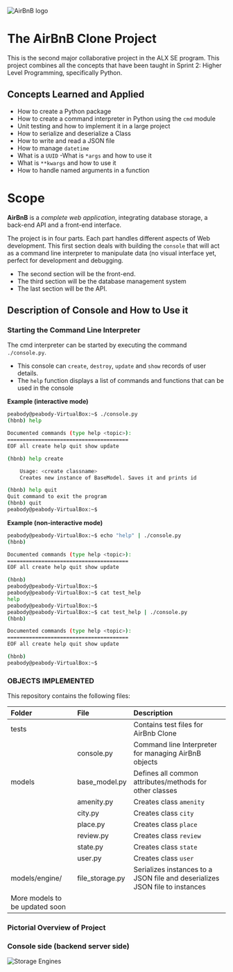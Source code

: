 ![AirBnB logo](https://imgs.search.brave.com/SoaC2WQ8fFNaJ2c_SoMUQLTLyyfqg73IGwcEui9F1o4/rs:fit:1200:1200:1/g:ce/aHR0cHM6Ly9pLnBp/bmltZy5jb20vb3Jp/Z2luYWxzL2VhLzM4/LzUwL2VhMzg1MGEw/ZTU3YWE5ZmY1ZDcw/MDdkYjBlYzBlNWM4/LmpwZw)

# The AirBnB Clone Project

This is the second major collaborative project in the ALX SE program. This project combines all the concepts that have been taught in Sprint 2: Higher Level Programming, specifically Python.


## Concepts Learned and Applied

- How to create a Python package
- How to create a command interpreter in Python using the `cmd` module
- Unit testing and how to implement it in a large project
- How to serialize and deserialize a Class
- How to write and read a JSON file
- How to manage `datetime`
- What is a `UUID`
-What is `*args` and how to use it
- What is `**kwargs` and how to use it
- How to handle named arguments in a function


# Scope

**AirBnB** is a *complete web application*, integrating database storage, a back-end API and a front-end interface.

The project is in four parts. Each part handles different aspects of Web development.
This first section deals with building the `console` that will act as a command line interpreter to manipulate data (no visual interface yet, perfect for development and debugging.

- The second section will be the front-end.
- The third section will be the database management system
- The last section will be the API.

## Description of Console and How to Use it

### Starting the Command Line Interpreter

The cmd interpreter can be started by executing the command `./console.py`.
- This console can `create`, `destroy`, `update` and `show` records of user details.
- The `help` function displays a list of commands and functions that can be used in the console

**Example (interactive mode)**
```bash
peabody@peabody-VirtualBox:~$ ./console.py
(hbnb) help

Documented commands (type help <topic>):
=======================================
EOF all create help quit show update

(hbnb) help create

	Usage: <create classname>
	Creates new instance of BaseModel. Saves it and prints id

(hbnb) help quit
Quit command to exit the program
(hbnb) quit
peabody@peabody-VirtualBox:~$
```

**Example (non-interactive mode)**
```bash
peabody@peabody-VirtualBox:~$ echo "help" | ./console.py
(hbnb)

Documented commands (type help <topic>):
=======================================
EOF all create help quit show update

(hbnb)
peabody@peabody-VirtualBox:~$
peabody@peabody-VirtualBox:~$ cat test_help
help
peabody@peabody-VirtualBox:~$
peabody@peabody-VirtualBox:~$ cat test_help | ./console.py
(hbnb)

Documented commands (type help <topic>):
=======================================
EOF all create help quit show update

(hbnb)
peabody@peabody-VirtualBox:~$
```


### OBJECTS IMPLEMENTED
This repository contains the following files:

| Folder | File | Description |
| :--- | :--- | :--- |
| tests |  | Contains test files for AirBnb Clone |
|  | console.py | Command line Interpreter for managing AirBnB objects |
| models | base_model.py | Defines all common attributes/methods for other classes |
|  | amenity.py | Creates class `amenity` |
|  | city.py | Creates class `city` |
|  | place.py | Creates class `place` |
|  | review.py | Creates class `review` |
|  | state.py | Creates class `state` |
|  | user.py | Creates class `user` |
| models/engine/ | file_storage.py | Serializes instances to a JSON file and deserializes JSON file to instances |
| More models to be updated soon |

### Pictorial Overview of Project

### Console side (backend server side)
![Storage Engines](https://imgs.search.brave.com/b1DFPRHyUwm2FEudVI2LIE7brnCaQ2KLGPdVQ7cEoyM/rs:fit:1200:669:1/g:ce/aHR0cHM6Ly91c2Vy/LWltYWdlcy5naXRo/dWJ1c2VyY29udGVu/dC5jb20vOTM3NzI3/NzUvMTgzMDMwMjAy/LTdmZTk4Y2VhLTIw/YTUtNGRhNi05MDIz/LTAxODc1MmJkYzQw/NS5wbmc)
